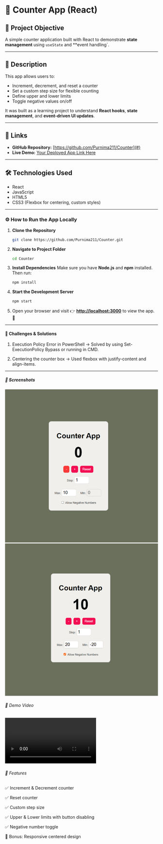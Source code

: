 # 🧮 Counter App (React)

## 📌 Project Objective
A simple counter application built with React to demonstrate **state management** using `useState` and **event handling`.  

---

## 📄 Description
This app allows users to:
- Increment, decrement, and reset a counter
- Set a custom step size for flexible counting
- Define upper and lower limits
- Toggle negative values on/off  

It was built as a learning project to understand **React hooks**, **state management**, and **event-driven UI updates**.

---

## 🔗 Links
- **GitHub Repository:** [https://github.com/Purnima211/Counter](#)
- **Live Demo:** [Your Deployed App Link Here](#)

---

## 🛠 Technologies Used
- React 
- JavaScript 
- HTML5
- CSS3 (Flexbox for centering, custom styles)


---

### ⚙️ How to Run the App Locally

1. **Clone the Repository**

   ```bash
   git clone https://github.com/Purnima211/Counter.git
   ```

2. **Navigate to Project Folder**

   ```bash
   cd Counter
   ```

3. **Install Dependencies**
   Make sure you have **Node.js** and **npm** installed. Then run:

   ```bash
   npm install
   ```

4. **Start the Development Server**

   ```bash
   npm start
   ```

5. Open your browser and visit 👉 **[http://localhost:3000](http://localhost:3000)** to view the app. 🚀

---
#### 🧪 Challenges & Solutions

1. Execution Policy Error in PowerShell → Solved by using Set-ExecutionPolicy Bypass or running in CMD.

2. Centering the counter box → Used flexbox with justify-content and align-items.

---
##### 📸 Screenshots

![alt text](<Screenshot 2025-08-16 151432.png>)
![alt text](<Screenshot 2025-08-16 151530.png>)

###### 🎥 Demo Video

<video controls src="Demo Vedio.mp4" title="Demovedio"></video>

###### 🔧 Features

✅ Increment & Decrement counter

✅ Reset counter

✅ Custom step size

✅ Upper & Lower limits with button disabling

✅ Negative number toggle

🎁 Bonus: Responsive centered design
